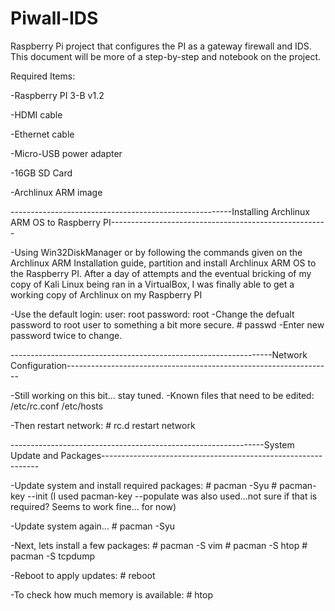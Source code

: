 # Piwall-IDS
Raspberry Pi project that configures the PI as a gateway firewall and IDS.
This document will be more of a step-by-step and notebook on the project.

Required Items:

-Raspberry PI 3-B v1.2

-HDMI cable

-Ethernet cable

-Micro-USB power adapter

-16GB SD Card

-Archlinux ARM image


-------------------------------------------------------Installing Archlinux ARM OS to Raspberry PI------------------------------------------------------

-Using Win32DiskManager or by following the commands given on the Archlinux ARM Installation guide, partition and install Archlinux ARM OS to the Raspberry PI.
After a day of attempts and the eventual bricking of my copy of Kali Linux being ran in a VirtualBox, I was finally able to get a working copy of Archlinux on my
Raspberry PI
    
-Use the default login:
    user: root
    password: root
-Change the defualt password to root user to something a bit more secure.
    # passwd
-Enter new password twice to change.

-----------------------------------------------------------------Network Configuration------------------------------------------------------------------

-Still working on this bit... stay tuned.
-Known files that need to be edited:
    /etc/rc.conf
    /etc/hosts
    
-Then restart network:
    # rc.d restart network
    
---------------------------------------------------------------System Update and Packages--------------------------------------------------------------

-Update system and install required packages:
    # pacman -Syu
    # pacman-key --init (I used pacman-key --populate was also used...not sure if that is required? Seems to work fine... for now)
    
-Update system again...
    # pacman -Syu
    
-Next, lets install a few packages:
    # pacman -S vim
    # pacman -S htop
    # pacman -S tcpdump
    
-Reboot to apply updates:
    # reboot
    
-To check how much memory is available:
    # htop

